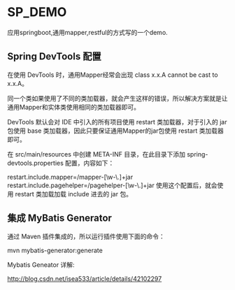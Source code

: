 # SP_DEMO

应用springboot,通用mapper,restful的方式写的一个demo.


## Spring DevTools 配置


在使用 DevTools 时，通用Mapper经常会出现 class x.x.A cannot be cast to x.x.A。

同一个类如果使用了不同的类加载器，就会产生这样的错误，所以解决方案就是让通用Mapper和实体类使用相同的类加载器即可。

DevTools 默认会对 IDE 中引入的所有项目使用 restart 类加载器，对于引入的 jar 包使用 base 类加载器，因此只要保证通用Mapper的jar包使用 restart 类加载器即可。

在 src/main/resources 中创建 META-INF 目录，在此目录下添加 spring-devtools.properties 配置，内容如下：

restart.include.mapper=/mapper-[\\w-\\.]+jar
restart.include.pagehelper=/pagehelper-[\\w-\\.]+jar
使用这个配置后，就会使用 restart 类加载加载 include 进去的 jar 包。

## 集成 MyBatis Generator

通过 Maven 插件集成的，所以运行插件使用下面的命令：

mvn mybatis-generator:generate

Mybatis Geneator 详解:

http://blog.csdn.net/isea533/article/details/42102297